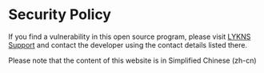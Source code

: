 # Security Policy

If you find a vulnerability in this open source program, please visit [LYKNS Support](eow.lykns.tk/connect) and contact the developer using the contact details listed there.

Please note that the content of this website is in Simplified Chinese (zh-cn)

